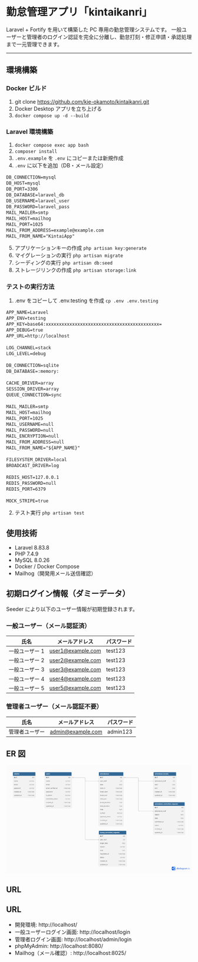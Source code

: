 # 勤怠管理アプリ「kintaikanri」

Laravel + Fortify を用いて構築した PC 専用の勤怠管理システムです。
一般ユーザーと管理者のログイン認証を完全に分離し、勤怠打刻・修正申請・承認処理まで一元管理できます。

---

## 環境構築

### Docker ビルド

1. git clone https://github.com/kie-okamoto/kintaikanri.git
2. Docker Desktop アプリを立ち上げる
3. `docker compose up -d --build`

### Laravel 環境構築

1. `docker compose exec app bash`
2. `composer install`
3. `.env.example` を `.env` にコピーまたは新規作成
4. `.env` に以下を追加（DB・メール設定）

```env
DB_CONNECTION=mysql
DB_HOST=mysql
DB_PORT=3306
DB_DATABASE=laravel_db
DB_USERNAME=laravel_user
DB_PASSWORD=laravel_pass
MAIL_MAILER=smtp
MAIL_HOST=mailhog
MAIL_PORT=1025
MAIL_FROM_ADDRESS=example@example.com
MAIL_FROM_NAME="KintaiApp"
```

5. アプリケーションキーの作成 `php artisan key:generate`
6. マイグレーションの実行 `php artisan migrate`
7. シーディングの実行 `php artisan db:seed`
8. ストレージリンクの作成 `php artisan storage:link`

### テストの実行方法

1. .env をコピーして .env.testing を作成 `cp .env .env.testing`

```env
APP_NAME=Laravel
APP_ENV=testing
APP_KEY=base64:xxxxxxxxxxxxxxxxxxxxxxxxxxxxxxxxxxxxxxxxxxx=
APP_DEBUG=true
APP_URL=http://localhost

LOG_CHANNEL=stack
LOG_LEVEL=debug

DB_CONNECTION=sqlite
DB_DATABASE=:memory:

CACHE_DRIVER=array
SESSION_DRIVER=array
QUEUE_CONNECTION=sync

MAIL_MAILER=smtp
MAIL_HOST=mailhog
MAIL_PORT=1025
MAIL_USERNAME=null
MAIL_PASSWORD=null
MAIL_ENCRYPTION=null
MAIL_FROM_ADDRESS=null
MAIL_FROM_NAME="${APP_NAME}"

FILESYSTEM_DRIVER=local
BROADCAST_DRIVER=log

REDIS_HOST=127.0.0.1
REDIS_PASSWORD=null
REDIS_PORT=6379

MOCK_STRIPE=true
```

2. テスト実行 `php artisan test`

## 使用技術

- Laravel 8.83.8
- PHP 7.4.9
- MySQL 8.0.26
- Docker / Docker Compose
- Mailhog（開発用メール送信確認）

## 初期ログイン情報（ダミーデータ）

Seeder により以下のユーザー情報が初期登録されます。

### 一般ユーザー（メール認証済）

| 氏名           | メールアドレス    | パスワード |
| -------------- | ----------------- | ---------- |
| 一般ユーザー 1 | user1@example.com | test123    |
| 一般ユーザー 2 | user2@example.com | test123    |
| 一般ユーザー 3 | user3@example.com | test123    |
| 一般ユーザー 4 | user4@example.com | test123    |
| 一般ユーザー 5 | user5@example.com | test123    |

### 管理者ユーザー（メール認証不要）

| 氏名           | メールアドレス    | パスワード |
| -------------- | ----------------- | ---------- |
| 管理者ユーザー | admin@example.com | admin123   |

## ER 図

![ER図](./kintai_er.png)

## URL

## URL

- 開発環境: http://localhost/
- 一般ユーザーログイン画面: http://localhost/login
- 管理者ログイン画面: http://localhost/admin/login
- phpMyAdmin: http://localhost:8080/
- Mailhog（メール確認）: http://localhost:8025/
